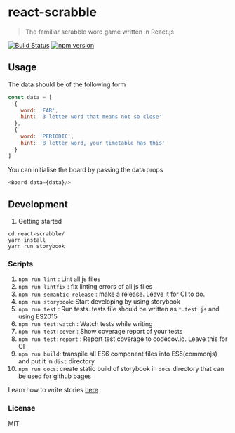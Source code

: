 # react-scrabble

> The familiar scrabble word game written in React.js


[![Build Status](https://travis-ci.org/rcdexta/react-scrabble.svg?branch=master)](https://travis-ci.org/rcdexta/react-scrabble)
[![npm version](https://badge.fury.io/js/react-scrabble.svg)](https://badge.fury.io/js/react-scrabble)

## Usage

The data should be of the following form

```javascript
const data = [
  {
    word: 'FAR',
    hint: '3 letter word that means not so close'
  },
  {
    word: 'PERIODIC',
    hint: '8 letter word, your timetable has this'
  }
]
```
You can initialise the board by passing the data props

```javascript
<Board data={data}/>
```

## Development

1. Getting started


```
cd react-scrabble/
yarn install
yarn run storybook
```

### Scripts

1. `npm run lint` : Lint all js files
2. `npm run lintfix` : fix linting errors of all js files
3. `npm run semantic-release` : make a release. Leave it for CI to do.
4. `npm run storybook`: Start developing by using storybook
5. `npm run test` : Run tests. tests file should be written as `*.test.js` and using ES2015
6. `npm run test:watch` : Watch tests while writing
7. `npm run test:cover` : Show coverage report of your tests
8. `npm run test:report` : Report test coverage to codecov.io. Leave this for CI
9. `npm run build`: transpile all ES6 component files into ES5(commonjs) and put it in `dist` directory
10. `npm run docs`: create static build of storybook in `docs` directory that can be used for github pages

Learn how to write stories [here](https://getstorybook.io/docs/basics/writing-stories)

### License
MIT
